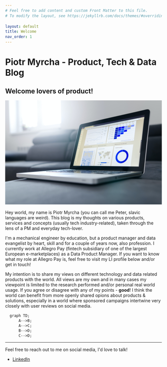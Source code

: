```yaml
---
# Feel free to add content and custom Front Matter to this file.
# To modify the layout, see https://jekyllrb.com/docs/themes/#overriding-theme-defaults

layout: default
title: Welcome
nav_order: 1
---
```

# Piotr Myrcha - Product, Tech & Data Blog

## Welcome lovers of product!

![Unsplash BI Laptop](/assets/lukas-blazek-unsplash.jpg)

Hey world, my name is Piotr Myrcha (you can call me Peter, slavic languages are weird). This blog is my thoughts on various products, services and concepts (usually tech industry-related), 
taken through the lens of a PM and everyday tech-lover.

I'm a mechanical engineer by education, but a product manager and data evangelist by heart, skill and for a couple of years now, also profession. I currently work at Allegro Pay 
(fintech subsidiary of one of the largest European e-marketplaces) as a Data Product Manager. If you want to know what my role at Allegro Pay is, feel free to visit my LI profile below and/or get in touch!

My intention is to share my views on different technology and data related products with the world. All views are my own and in many cases my viewpoint 
is limited to the research performed and/or personal real world usage. If you agree or disagree with any of my points - __good__! I think the world can benefit from more openly shared
opions about products & solutions, especially in a world where sponsored campaigns intertwine very closely with user reviews on social media. 

```mermaid
  graph TD;
      A-->B;
      A-->C;
      B-->D;
      C-->D;
```

---

Feel free to reach out to me on social media, I'd love to talk!  
- [LinkedIn](https://www.linkedin.com/in/piotrmyrcha/)